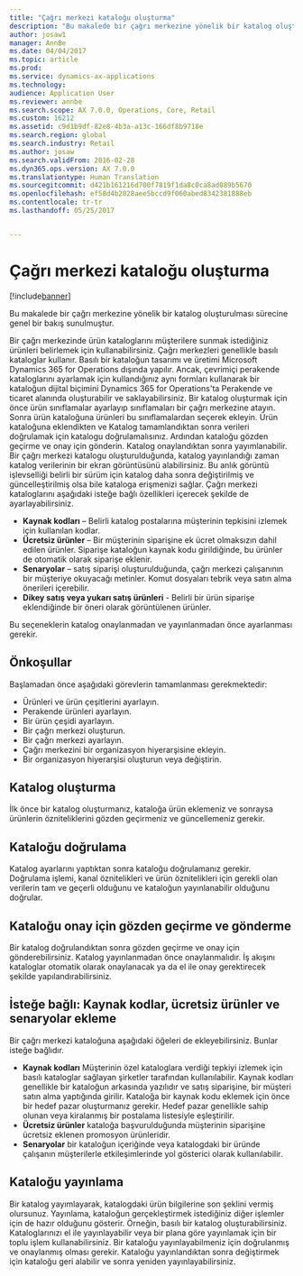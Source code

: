 ```yaml
---
title: "Çağrı merkezi kataloğu oluşturma"
description: "Bu makalede bir çağrı merkezine yönelik bir katalog oluşturulması sürecine genel bir bakış sunulmuştur."
author: josaw1
manager: AnnBe
ms.date: 04/04/2017
ms.topic: article
ms.prod: 
ms.service: dynamics-ax-applications
ms.technology: 
audience: Application User
ms.reviewer: annbe
ms.search.scope: AX 7.0.0, Operations, Core, Retail
ms.custom: 16212
ms.assetid: c9d1b9df-82e8-4b3a-a13c-166df8b9718e
ms.search.region: global
ms.search.industry: Retail
ms.author: josaw
ms.search.validFrom: 2016-02-28
ms.dyn365.ops.version: AX 7.0.0
ms.translationtype: Human Translation
ms.sourcegitcommit: d421b161216d700f7819f1da8c0ca8ad089b5670
ms.openlocfilehash: ef58d4b2028aee5bccd9f060abed8342381888eb
ms.contentlocale: tr-tr
ms.lasthandoff: 05/25/2017


---
```


# <a name="create-a-call-center-catalog"></a>Çağrı merkezi kataloğu oluşturma

[!include[banner](includes/banner.md)]


Bu makalede bir çağrı merkezine yönelik bir katalog oluşturulması sürecine genel bir bakış sunulmuştur. 

Bir çağrı merkezinde ürün kataloglarını müşterilere sunmak istediğiniz ürünleri belirlemek için kullanabilirsiniz. Çağrı merkezleri genellikle basılı kataloglar kullanır. Basılı bir kataloğun tasarımı ve üretimi Microsoft Dynamics 365 for Operations dışında yapılır. Ancak, çevrimiçi perakende kataloglarını ayarlamak için kullandığınız aynı formları kullanarak bir kataloğun dijital biçimini Dynamics 365 for Operations'ta Perakende ve ticaret alanında oluşturabilir ve saklayabilirsiniz. Bir katalog oluşturmak için önce ürün sınıflamalar ayarlayıp sınıflamaları bir çağrı merkezine atayın. Sonra ürün kataloğuna ürünleri bu sınıflamalardan seçerek ekleyin. Ürün kataloğuna eklendikten ve Katalog tamamlandıktan sonra verileri doğrulamak için katalogu doğrulamalısınız. Ardından kataloğu gözden geçirme ve onay için gönderin. Katalog onaylandıktan sonra yayımlanabilir. Bir çağrı merkezi katalogu oluşturulduğunda, katalog yayınlandığı zaman katalog verilerinin bir ekran görüntüsünü alabilirsiniz. Bu anlık görüntü işlevselliği belirli bir sürüm için katalog daha sonra değiştirilmiş ve güncelleştirilmiş olsa bile kataloga erişmenizi sağlar. Çağrı merkezi kataloglarını aşağıdaki isteğe bağlı özellikleri içerecek şekilde de ayarlayabilirsiniz.

-   **Kaynak kodları** – Belirli katalog postalarına müşterinin tepkisini izlemek için kullanılan kodlar.
-   **Ücretsiz ürünler** – Bir müşterinin siparişine ek ücret olmaksızın dahil edilen ürünler. Siparişe kataloğun kaynak kodu girildiğinde, bu ürünler de otomatik olarak siparişe eklenir.
-   **Senaryolar** – satış siparişi oluşturulduğunda, çağrı merkezi çalışanının bir müşteriye okuyacağı metinler. Komut dosyaları tebrik veya satın alma önerileri içerebilir.
-   **Dikey satış veya yukarı satış ürünleri** - Belirli bir ürün siparişe eklendiğinde bir öneri olarak görüntülenen ürünler.

Bu seçeneklerin katalog onaylanmadan ve yayınlanmadan önce ayarlanması gerekir.

## <a name="prerequisites"></a>Önkoşullar
Başlamadan önce aşağıdaki görevlerin tamamlanması gerekmektedir:

-   Ürünleri ve ürün çeşitlerini ayarlayın.
-   Perakende ürünleri ayarlayın.
-   Bir ürün çeşidi ayarlayın.
-   Bir çağrı merkezi oluşturun.
-   Bir çağrı merkezi ayarlayın.
-   Çağrı merkezini bir organizasyon hiyerarşisine ekleyin.
-   Bir organizasyon hiyerarşisi oluşturun veya değiştirin.

## <a name="create-a-catalog"></a>Katalog oluşturma
İlk önce bir katalog oluşturmanız, kataloğa ürün eklemeniz ve sonraysa ürünlerin özniteliklerini gözden geçirmeniz ve güncellemeniz gerekir.

## <a name="validate-the-catalog"></a>Kataloğu doğrulama
Katalog ayarlarını yaptıktan sonra kataloğu doğrulamanız gerekir. Doğrulama işlemi, kanal öznitelikleri ve ürün öznitelikleri için gerekli olan verilerin tam ve geçerli olduğunu ve kataloğun yayınlanabilir olduğunu doğrular.

## <a name="submit-the-catalog-for-review-and-approval"></a>Kataloğu onay için gözden geçirme ve gönderme
Bir katalog doğrulandıktan sonra gözden geçirme ve onay için gönderebilirsiniz. Katalog yayınlanmadan önce onaylanmalıdır. İş akışını kataloglar otomatik olarak onaylanacak ya da el ile onay gerektirecek şekilde yapılandırabilirsiniz.

## <a name="optional-add-source-codes-free-products-and-scripts"></a>İsteğe bağlı: Kaynak kodlar, ücretsiz ürünler ve senaryolar ekleme
Bir çağrı merkezi kataloğuna aşağıdaki öğeleri de ekleyebilirsiniz. Bunlar isteğe bağlıdır.

-   **Kaynak kodları** Müşterinin özel kataloglara verdiği tepkiyi izlemek için basılı kataloglar sağlayan şirketler tarafından kullanılabilir. Kaynak kodları genellikle bir kataloğun arkasında yazılıdır ve satış siparişine, bir müşteri satın alma yaptığında girilir. Kataloğa bir kaynak kodu eklemek için önce bir hedef pazar oluşturmanız gerekir. Hedef pazar genellikle sahip olunan veya kiralanmış bir postalama listesiyle eşleştirilir.
-   **Ücretsiz ürünler** kataloğa başvurulduğunda müşterinin siparişine ücretsiz eklenen promosyon ürünleridir.
-   **Senaryolar** bir kataloğun içeriğinde veya katalogdaki bir üründe çalışanın müşterilerle etkileşimlerinde yol gösterici olarak kullanılabilir.

## <a name="publish-the-catalog"></a>Kataloğu yayınlama
Bir katalog yayımlayarak, katalogdaki ürün bilgilerine son şeklini vermiş olursunuz. Yayınlama, kataloğun gerçekleştirmek istediğiniz diğer işlemler için de hazır olduğunu gösterir. Örneğin, basılı bir katalog oluşturabilirsiniz. Kataloglarınızı el ile yayınlayabilir veya bir plana göre yayınlamak için bir toplu işlem kullanabilirsiniz. Bir kataloğu yayınlayabilmeniz için doğrulanmış ve onaylanmış olması gerekir. Kataloğu yayınlandıktan sonra değiştirmek için kataloğu geri alabilir ve sonra yeniden yayınlayabilirsiniz.




